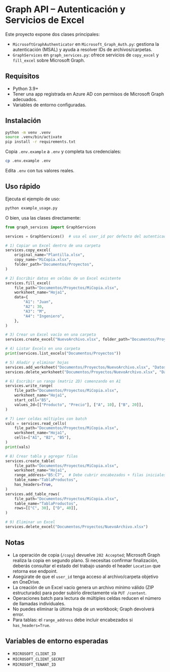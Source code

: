 # Graph API – Autenticación y Servicios de Excel

Este proyecto expone dos clases principales:

- `MicrosoftGraphAuthenticator` en `Microsoft_Graph_Auth.py`: gestiona la autenticación (MSAL) y ayuda a resolver IDs de archivos/carpetas.
- `GraphServices` en `graph_services.py`: ofrece servicios de `copy_excel` y `fill_excel` sobre Microsoft Graph.

## Requisitos

- Python 3.9+
- Tener una app registrada en Azure AD con permisos de Microsoft Graph adecuados.
- Variables de entorno configuradas.

## Instalación

```bash
python -m venv .venv
source .venv/bin/activate
pip install -r requirements.txt
```

Copia `.env.example` a `.env` y completa tus credenciales:

```bash
cp .env.example .env
```

Edita `.env` con tus valores reales.

## Uso rápido

Ejecuta el ejemplo de uso:

```bash
python example_usage.py
```

O bien, usa las clases directamente:

```python
from graph_services import GraphServices

services = GraphServices()  # usa el user_id por defecto del autenticador

# 1) Copiar un Excel dentro de una carpeta
services.copy_excel(
    original_name="Plantilla.xlsx",
    copy_name="MiCopia.xlsx",
    folder_path="Documentos/Proyectos",
)

# 2) Escribir datos en celdas de un Excel existente
services.fill_excel(
    file_path="Documentos/Proyectos/MiCopia.xlsx",
    worksheet_name="Hoja1",
    data={
        "A1": "Juan",
        "A2": 30,
        "A3": "M",
        "A4": "Ingeniero",
    },
)

# 3) Crear un Excel vacío en una carpeta
services.create_excel("NuevoArchivo.xlsx", folder_path="Documentos/Proyectos")

# 4) Listar Excels en una carpeta
print(services.list_excels("Documentos/Proyectos"))

# 5) Añadir y eliminar hojas
services.add_worksheet("Documentos/Proyectos/NuevoArchivo.xlsx", "Datos")
services.delete_worksheet("Documentos/Proyectos/NuevoArchivo.xlsx", "Datos")

# 6) Escribir un rango (matriz 2D) comenzando en A1
services.write_range(
    file_path="Documentos/Proyectos/MiCopia.xlsx",
    worksheet_name="Hoja1",
    start_cell="B5",
    values_2d=[["Producto", "Precio"], ["A", 10], ["B", 20]],
)

# 7) Leer celdas múltiples con batch
vals = services.read_cells(
    file_path="Documentos/Proyectos/MiCopia.xlsx",
    worksheet_name="Hoja1",
    cells=["A1", "B2", "B5"],
)
print(vals)

# 8) Crear tabla y agregar filas
services.create_table(
    file_path="Documentos/Proyectos/MiCopia.xlsx",
    worksheet_name="Hoja1",
    range_address="B5:C7",  # Debe cubrir encabezados + filas iniciales
    table_name="TablaProductos",
    has_headers=True,
)
services.add_table_rows(
    file_path="Documentos/Proyectos/MiCopia.xlsx",
    table_name="TablaProductos",
    rows=[["C", 30], ["D", 40]],
)

# 9) Eliminar un Excel
services.delete_excel("Documentos/Proyectos/NuevoArchivo.xlsx")
```

## Notas

- La operación de copia (`/copy`) devuelve `202 Accepted`; Microsoft Graph realiza la copia en segundo plano. Si necesitas confirmar finalización, deberás consultar el estado del trabajo usando el header `Location` que retorna ese endpoint.
- Asegúrate de que el `user_id` tenga acceso al archivo/carpeta objetivo en OneDrive.
- La creación de un Excel vacío genera un archivo mínimo válido (ZIP estructurado) para poder subirlo directamente vía `PUT /content`.
- Operaciones batch para lectura de múltiples celdas reducen el número de llamadas individuales.
- No puedes eliminar la última hoja de un workbook; Graph devolverá error.
- Para tablas: el `range_address` debe incluir encabezados si `has_headers=True`.

## Variables de entorno esperadas

- `MICROSOFT_CLIENT_ID`
- `MICROSOFT_CLIENT_SECRET`
- `MICROSOFT_TENANT_ID`
